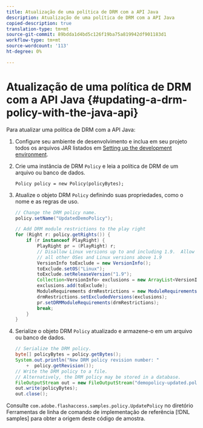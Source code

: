 ```yaml
---
title: Atualização de uma política de DRM com a API Java
description: Atualização de uma política de DRM com a API Java
copied-description: true
translation-type: tm+mt
source-git-commit: 89bdda1d4bd5c126f19ba75a819942df901183d1
workflow-type: tm+mt
source-wordcount: '113'
ht-degree: 0%

---
```



# Atualização de uma política de DRM com a API Java {#updating-a-drm-policy-with-the-java-api}

Para atualizar uma política de DRM com a API Java:

1. Configure seu ambiente de desenvolvimento e inclua em seu projeto todos os arquivos JAR listados em [Setting up the development environment](../../protecting-content/setting-up-the-sdk/setup-dev-env.md).
1. Crie uma instância de DRM `Policy` e leia a política de DRM de um arquivo ou banco de dados.

   ```
   Policy policy = new Policy(policyBytes);
   ```

1. Atualize o objeto DRM `Policy` definindo suas propriedades, como o nome e as regras de uso.

   ```java
   // Change the DRM policy name.  
   policy.setName("UpdatedDemoPolicy");  
   
   // Add DRM module restrictions to the play right  
   for (Right r: policy.getRights()) {  
       if (r instanceof PlayRight) {  
           PlayRight pr = (PlayRight) r;  
           // Disallow Linux versions up to and including 1.9.  Allow  
           // all other OSes and Linux versions above 1.9  
           VersionInfo toExclude = new VersionInfo();  
           toExclude.setOS("Linux");  
           toExclude.setReleaseVersion("1.9");  
           Collection<VersionInfo> exclusions = new ArrayList<VersionInfo>();  
           exclusions.add(toExclude);  
           ModuleRequirements drmRestrictions = new ModuleRequirements();  
           drmRestrictions.setExcludedVersions(exclusions);  
           pr.setDRMModuleRequirements(drmRestrictions);  
           break;  
       }  
   }
   ```

1. Serialize o objeto DRM `Policy` atualizado e armazene-o em um arquivo ou banco de dados.

   ```java
   // Serialize the DRM policy.  
   byte[] policyBytes = policy.getBytes();  
   System.out.println("New DRM policy revision number: "  
       +  policy.getRevision());      
   // Write the DRM policy to a file.   
   // Alternatively, the DRM policy may be stored in a database.  
   FileOutputStream out = new FileOutputStream("demopolicy-updated.pol");  
   out.write(policyBytes);  
   out.close();
   ```

Consulte `com.adobe.flashaccess.samples.policy.UpdatePolicy` no diretório Ferramentas de linha de comando de implementação de referência [!DNL samples] para obter a origem deste código de amostra.
